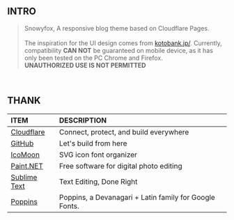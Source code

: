 
## INTRO
>Snowyfox, A responsive blog theme based on Cloudflare Pages.<br /><br />The inspiration for the UI design comes from [kotobank.jp/](https://kotobank.jp/). Currently, compatibility **CAN NOT** be guaranteed on mobile device, as it has only been tested on the PC Chrome and Firefox.<br />**UNAUTHORIZED USE IS NOT PERMITTED**

<br />

## THANK

|	ITEM					|	DESCRIPTION					|
|:--------						|:---------							|
|	[Cloudflare](https://www.cloudflare.com/)		|	Connect, protect, and build everywhere			|
|	[GitHub](https://github.com/)			|	Let's build from here					|
|	[IcoMoon](https://icomoon.io/)			|	SVG icon font organizer				|
|	[Paint.NET](https://www.getpaint.net/)		|	Free software for digital photo editing			|
|	[Sublime Text](https://www.sublimetext.com/)		|	Text Editing, Done Right			|
|	[Poppins](https://github.com/itfoundry/Poppins)	|	Poppins, a Devanagari + Latin family for Google Fonts.	|

